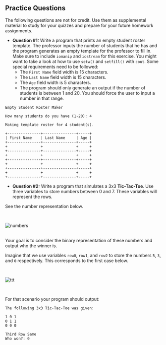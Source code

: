 ## Practice Questions
The following questions are not for credit. Use them as supplemental material to study for your quizzes and prepare for your future homework assignments.

* **Question #1:** Write a program that prints an empty student roster template. The professor inputs the number of students that he has and the program generates an empty template for the professor to fill in. Make sure to include `iomanip` and `iostream` for this exercise. You might want to take a look at how to use `setw()` and `setfill()` with `cout`. Some special requirements need to be followed:
  * The `First Name` field width is 15 characters.
  * The `Last Name` field width is 15 characters.
  * The `Age` field width is 5 characters.
  * The program should only generate an output if the number of students is between 1 and 20. You should force the user to input a number in that range.

```
Empty Student Roster Maker

How many students do you have (1-20): 4

Making template roster for 4 student(s).

+---------------+---------------+-----+
| First Name    | Last Name     | Age |
+---------------+---------------+-----+
+               +               +     +
+---------------+---------------+-----+
+               +               +     +
+---------------+---------------+-----+
+               +               +     +
+---------------+---------------+-----+
+               +               +     +
+---------------+---------------+-----+
```

* **Question #2:** Write a program that simulates a 3x3 **Tic-Tac-Toe**. Use three variables to store numbers between 0 and 7. These variables will represent the rows.

See the number representation below.

<br>

![numbers](https://github.com/xaviermerino/ECE1552/blob/master/Practice/numbers.png?raw=true)

<br>
Your goal is to consider the binary representation of these numbers and output who the winner is.

Imagine that we use variables `row0`, `row1`, and `row2` to store the numbers `5`, `3`, and `0` respectively. This corresponds to the first case below.

<br>

![ttt](https://github.com/xaviermerino/ECE1552/blob/master/Practice/tictactoe.png?raw=true)

<br>

For that scenario your program should output:


```
The following 3x3 Tic-Tac-Toe was given:

1 0 1
0 1 1
0 0 0

Third Row Same
Who won?: 0
```
